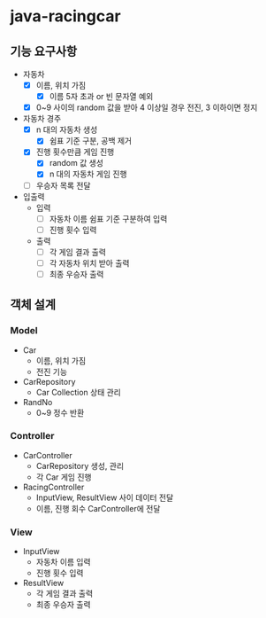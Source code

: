 # java-racingcar
## 기능 요구사항 
- 자동차
  - [x] 이름, 위치 가짐 
    - [x] 이름 5자 초과 or 빈 문자열 예외
  -  [x] 0~9 사이의 random 값을 받아 4 이상일 경우 전진, 3 이하이면 정지
- 자동차 경주 
  - [x] n 대의 자동차 생성
    - [x] 쉼표 기준 구분, 공백 제거
  - [x] 진행 횟수만큼 게임 진행
    - [x] random 값 생성
    - [x] n 대의 자동차 게임 진행
  - [ ] 우승자 목록 전달
- 입출력
  - 입력
    - [ ] 자동차 이름 쉼표 기준 구분하여 입력
    - [ ] 진행 횟수 입력
  - 출력
    - [ ] 각 게임 결과 출력
    - [ ] 각 자동차 위치 받아 출력
    - [ ] 최종 우승자 출력

## 객체 설계
### Model
- Car
  - 이름, 위치 가짐
  - 전진 기능
- CarRepository
  - Car Collection 상태 관리
- RandNo
  - 0~9 정수 반환 

### Controller
- CarController
  - CarRepository 생성, 관리
  - 각 Car 게임 진행
- RacingController
  - InputView, ResultView 사이 데이터 전달
  - 이름, 진행 회수 CarController에 전달

### View
- InputView
  - 자동차 이름 입력
  - 진행 횟수 입력
- ResultView
  - 각 게임 결과 출력
  - 최종 우승자 출력